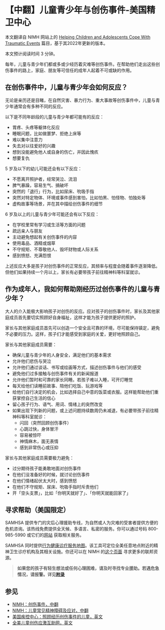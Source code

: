 # 【中翻】儿童青少年与创伤事件-美国精卫中心

本文翻译自 NIMH 网站上的 [Helping Children and Adolescents Cope With Traumatic Events](https://www.nimh.nih.gov/health/publications/helping-children-and-adolescents-cope-with-disasters-and-other-traumatic-events) 篇目，基于其2022年更新的版本。

本文预计阅读时间 3 分钟。

每年，儿童与青少年们都或多或少经历着灾难等创伤事件。在帮助他们走出这些创伤事件的路上，家庭、朋友等可信任的成年人起着不可或缺的作用。

## 在创伤事件中，儿童与青少年会如何反应？

无论是亲历还是目睹，在自然灾害、暴力行为、重大事故等创伤事件中，儿童与青少年通常会有多种不同的反应。

以下是不同年龄段的儿童与青少年都可能有的反应：

- 胃疼、头疼等躯体化反应
- 睡眠问题，比如做噩梦、拒绝上床等
- 难以集中注意力
- 失去对以往爱好的兴趣
- 想到没能避免他人或自身的伤亡，并因此愧疚
- 想要复仇

5 岁及以下的幼儿可能还会有以下反应：

- 不愿离开照护者，经常哭泣、流泪
- 脾气暴躁，容易生气、搞破坏
- 突然的「退行」行为，比如尿床、吮吸手指
- 突然对特定物体、环境或事件感到害怕，比如怕黑、怕怪物、怕独处等
- 虚构故事等场景，并在其中描绘创伤事件的细节

6 岁及以上的儿童与青少年可能还会有以下反应：

- 在学校里常有学习或生活等方面的问题
- 疏远亲人与朋友
- 主动避免想起有关创伤事件的内容
- 使用毒品、酒精或烟草
- 不守规矩、不尊敬他人、毁坏财物或人际关系
- 感到愤怒、充满怨恨

上述反应大多是孩子对创伤事件的正常反应，其频率与程度会随着事件逐渐降低。但他们如果持续一个月以上，家长有必要带孩子前往精神科等科室就诊。

## 作为成年人，我如何帮助刚经历过创伤事件的儿童与青少年？

大人的介入能极大影响孩子对创伤的反应。应对孩子的创伤事件时，家长及其他家庭成员首先要切实照顾好自身福祉，这样才能为孩子提供更好的照护。

家长与其他家庭成员首先可以创造一个安全且可靠的环境，尽可能保持镇定，避免不必要的压力。这样，孩子们才能感受到家庭的关爱，更好地照顾自己。

家长与其他家庭成员需要：

- 确保儿童与青少年的人身安全，满足他们的基本需求
- 允许他们悲伤与哭泣
- 允许他们通过谈话、书写或绘画等方式，描述创伤事件与他们的感受
- 避免他们过多接触与创伤事件有关的新闻报道
- 允许他们暂时和可靠的家长同睡。若孩子难以入睡，可开灯睡觉
- 每天给他们读睡前故事、陪他们吃饭、玩游戏等
- 给他们自行决定的机会，比如选择自己中意的饭菜或衣服。这样能帮助他们重获掌控自己生活的信心
- 留心孩子行为、语气、用词、情绪上的突然改变
- 如果出现下列新的问题，或上述问题持续数周仍未减退，有必要带孩子前往精神科等科室就诊：
  - 闪回（突然回顾创伤事件）
  - 心跳过快，身体冒汗
  - 容易被惊吓
  - 神情麻木，面无表情
  - 感到非常伤心或压抑

家长与其他家庭成员需要极力避免：

- 过分期待孩子能勇敢地面对创伤事件
- 在他们没准备好的时候，就讨论创伤事件
- 在他们情绪起伏太大时，感到愤怒
- 在他们不守规矩、尿床、吮吸手指时斥责他们
- 开「空头支票」，比如「你明天就好了」、「你明天就能回家了」

## 寻求帮助（美国限定）

SAMHSA 提供专门的灾后心理援助专线，为自然或人为灾难的受害者提供方便的危机咨询。该热线免费提供全天候、多语言、私密的服务。你可以通过号码 800-985-5990 或它们的[网站](https://disasterdistress.samhsa.gov/) 获取相关服务。

SAMHSA 同时提供[行为健康诊疗服务地图](https://findtreatment.samhsa.gov/)。该工具可定位全美任意地点附近的精神卫生诊疗机构及其相关设施。你还可以在 NIMH 的[这个页面](https://www.nimh.nih.gov/findhelp) 寻求更多的联邦资源。

> **如果您的孩子有轻生想法或任何心理困难，请及时寻找专业援助。若遇危急情况，请报警。详见[附录](/appendix.md#危机干预与报警)**

## 参见

- [NIMH：创伤事件，中翻](.//TraumaticEvents.md)
- [NIMH：儿童常见精神障碍及应对，中翻](./Children.md)
- [美国疾控中心：照顾经历创伤事件的儿童，英文](http://www.cdc.gov/childrenindisasters)
- [全美儿童创伤应激互助网，英文](http://www.nctsn.org/)
